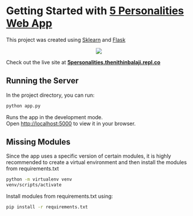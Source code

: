 # Getting Started with [5 Personalities Web App](https://5personalities.thenithinbalaji.repl.co)

This project was created using [Sklearn](https://scikit-learn.org/stable/) and [Flask](https://flask.palletsprojects.com/en/2.2.x/)
 <p align="center">
  <a href="#">
    <img src="https://skillicons.dev/icons?i=py,html,tailwind,flask" />
  </a>
</p>

Check out the live site at **[5personalities.thenithinbalaji.repl.co](https://5personalities.thenithinbalaji.repl.co/)**

## Running the Server

In the project directory, you can run:

```bash
python app.py
```

Runs the app in the development mode.\
Open <http://localhost:5000> to view it in your browser.

## Missing Modules

Since the app uses a specific version of certain modules, it is highly recommended to create a virtual environment and then install the modules from requirements.txt

```bash
python -m virtualenv venv
venv/scripts/activate
```

Install modules from requirements.txt using:

```bash
pip install -r requirements.txt
```
